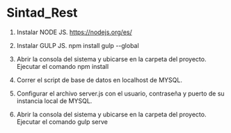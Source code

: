# Sintad_Rest

1) Instalar NODE JS.
https://nodejs.org/es/

3) Instalar GULP JS.
npm install gulp --global

2) Abrir la consola del sistema y ubicarse en la carpeta del proyecto. Ejecutar el comando
npm install

3) Correr el script de base de datos en localhost de MYSQL.
4) Configurar el archivo server.js con el usuario, contraseña y puerto de su instancia local de MYSQL.
5) Abrir la consola del sistema y ubicarse en la carpeta del proyecto. Ejecutar el comando 
gulp serve

